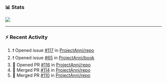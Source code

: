 ### :bar_chart: Stats

<a href="#">
  <img align="center" src="https://github-readme-stats.vercel.app/api?username=tuzi3040&show_icons=true&theme=dark" />
</a>

---

### :zap: Recent Activity

<!--START_SECTION:activity-->
1. ❗️ Opened issue [#117](https://github.com/ProjectAnni/repo/issues/117) in [ProjectAnni/repo](https://github.com/ProjectAnni/repo)
2. ❗️ Opened issue [#65](https://github.com/ProjectAnni/book/issues/65) in [ProjectAnni/book](https://github.com/ProjectAnni/book)
3. 💪 Opened PR [#116](https://github.com/ProjectAnni/repo/pull/116) in [ProjectAnni/repo](https://github.com/ProjectAnni/repo)
4. 🎉 Merged PR [#114](https://github.com/ProjectAnni/repo/pull/114) in [ProjectAnni/repo](https://github.com/ProjectAnni/repo)
5. 🎉 Merged PR [#110](https://github.com/ProjectAnni/repo/pull/110) in [ProjectAnni/repo](https://github.com/ProjectAnni/repo)
<!--END_SECTION:activity-->
